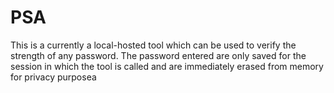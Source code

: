# PSA
This is a currently a local-hosted tool which can be used to verify the strength of any password. The password entered are only saved for the session in which the tool is called and are immediately erased from memory for privacy purposea
